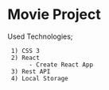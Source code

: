 # Movie Project

Used Technologies;

     1) CSS 3
     2) React
          - Create React App
     3) Rest API
     4) Local Storage
